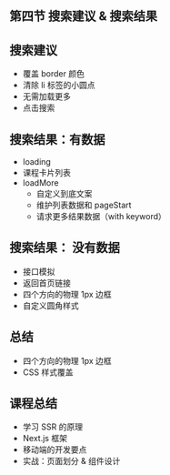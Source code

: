 ## 第四节 搜索建议 & 搜索结果

## 搜索建议

- 覆盖 border 颜色
- 清除 li 标签的小圆点
- 无需加载更多
- 点击搜索

## 搜索结果：有数据

- loading
- 课程卡片列表
- loadMore
  - 自定义到底文案
  - 维护列表数据和 pageStart
  - 请求更多结果数据（with keyword）

## 搜索结果： 没有数据

- 接口模拟
- 返回首页链接
- 四个方向的物理 1px 边框
- 自定义圆角样式

## 总结

- 四个方向的物理 1px 边框
- CSS 样式覆盖

## 课程总结

- 学习 SSR 的原理
- Next.js 框架
- 移动端的开发要点
- 实战：页面划分 & 组件设计